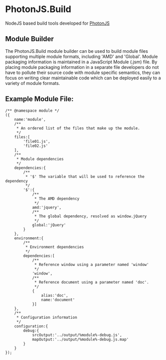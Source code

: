 PhotonJS.Build
==============

NodeJS based build tools developed for [PhotonJS](https://github.com/suedama1756/PhotonJS)

Module Builder
--------------

The PhotonJS.Build module builder can be used to build module files supporting multiple module formats, including
'AMD' and 'Global'. Module packaging information is maintained in a JavaScript Module (.jsm) file. By placing module
packaging information in a separate file developers do not have to pollute their source code with module specific
semantics, they can focus on writing clear maintainable code which can be deployed easily to a variety of module formats.

## Example Module File:

    /** @namespace module */
    ({
        name:'module',
        /**
         * An ordered list of the files that make up the module.
         */
        files:[
            'file01.js',
            'file02.js'
        ],
        /**
         * Module dependencies
         */
        dependencies:{
            /**
             * '$' The variable that will be used to reference the dependency
             */
            '$':{
                /**
                 * The AMD dependency
                 */
                amd:'jquery',
                /**
                 * The global dependency, resolved as window.jQuery
                 */
                global:'jQuery'
            }
        },
        environment:{
            /**
             * Environment dependencies
             */
            dependencies:[
                /**
                 * Reference window using a parameter named 'window'
                 */
                'window',
                /**
                 * Reference document using a parameter named 'doc'.
                 */
                {
                    alias:'doc',
                    name:'document'
                }]
        },
        /**
         * Configuration information
         */
        configuration:{
            debug:{
                srcOutput:'../output/%module%-debug.js',
                mapOutput:'../output/%module%-debug.js.map'
            }
        }
    });